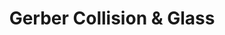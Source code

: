---
title: "Gerber Collision & Glass"
url: /mesa/gerber-collision-and-glass-east-hampton-avenue/
shop: car repair
---